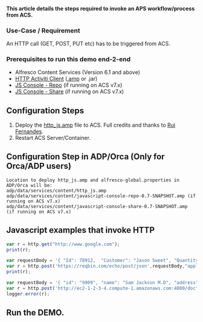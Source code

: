 #### This article details the steps required to invoke an APS workflow/process from ACS.

### Use-Case / Requirement
An HTTP call (GET, POST, PUT etc) has to be triggered from ACS.

### Prerequisites to run this demo end-2-end

* Alfresco Content Services (Version 6.1 and above)
* [HTTP Activiti Client](../alfresco-http-activiti-client) ([.amp](assets/http_js.amp) or .jar)
* [JS Console - Repo](assets/javascript-console-repo-0.7-SNAPSHOT.amp)  (if running on ACS v7.x)
* [JS Console - Share](assets/javascript-console-share-0.7-SNAPSHOT.amp)  (if running on ACS v7.x)


## Configuration Steps
1. Deploy the [http_js.amp](assets/http_js.amp) file to ACS. Full credits and thanks to [Rui Fernandes](https://github.com/rjmfernandes).
2. Restart ACS Server/Container.


## Configuration Step in ADP/Orca (Only for Orca/ADP users)
```
Location to deploy http_js.amp and alfresco-global.properties in ADP/Orca will be: 
adp/data/services/content/http_js.amp
adp/data/services/content/javascript-console-repo-0.7-SNAPSHOT.amp (if running on ACS v7.x)
adp/data/services/content/javascript-console-share-0.7-SNAPSHOT.amp (if running on ACS v7.x)
```


## Javascript examples that invoke HTTP

```javascript
var r = http.get("http://www.google.com");
print(r);
```

```javascript
var requestBody = '{ "Id": 78912,  "Customer": "Jason Sweet", "Quantity": 1,  "Price": 18.00 }';
var r = http.post('https://reqbin.com/echo/post/json',requestBody,"application/json",'myuser','mypassword');
print(r);
```

```javascript
var requestBody = '{ "id": "9909", "name": "Sam Jackson M.D", "address": "123 Sample Ave, Harford, CT 08661"}';
var r = http.post('http://ec2-1-2-3-4.compute-1.amazonaws.com:4000/doctors', requestBody, "", "", "");
logger.error(r);
```

## Run the DEMO.
